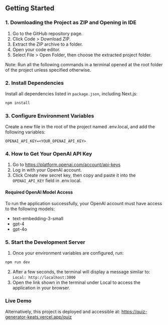 
## Getting Started
### 1. Downloading the Project as ZIP and Opening in IDE
1.  Go to the GitHub repository page.
2.  Click Code > Download ZIP.
3.  Extract the ZIP archive to a folder.
4.  Open your code editor.
5.  Select  File > Open Folder, then choose the extracted project folder.


Note: Run all the following commands in a terminal opened at the root folder of the project unless specified otherwise.

### 2. Install Dependencies
Install all dependencies listed in `package.json`, including Next.js:
```bash
npm install
```

### 3. Configure Environment Variables
Create a new file in the root of the project named .env.local, and add the following variables:
```
OPENAI_API_KEY=<YOUR_OPENAI_API_KEY>
```

### 4. How to Get Your OpenAI API Key
1.  Go to https://platform.openai.com/account/api-keys
2.  Log in with your OpenAI account.
3.  Click Create new secret key, then copy and paste it into the ```OPENAI_API_KEY``` field in .env.local.


####  Required OpenAI Model Access
To run the application successfully, your OpenAI account must have access to the following models:
-   text-embedding-3-small   
-   gpt-4
-   gpt-4o

### 5. Start the Development Server
1. Once your environment variables are configured, run:
```bash
npm run dev
```
2. After a few seconds, the terminal will display a message similar to: 
```Local: http://localhost:3000```
3. Open the link shown in the terminal under Local to access the application in your browser.


### Live Demo 
Alternatively, this project is deployed and accessible at:
https://quiz-generator-keats.vercel.app/quiz
